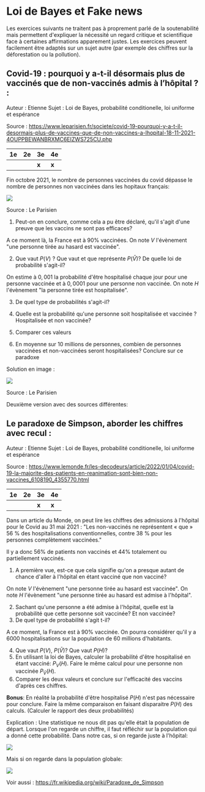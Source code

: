 # Loi de Bayes et Fake news

Les exercices suivants ne traitent pas à proprement parlé de la soutenabilité mais permettent d'expliquer la nécessité un regard critique et scientifique face à certaines affirmations apparement justes.
Les exercices peuvent facilement être adaptés sur un sujet autre (par exemple des chiffres sur la déforestation ou la pollution).


## **Covid-19 : pourquoi y a-t-il désormais plus de vaccinés que de non-vaccinés admis à l’hôpital ? :**

Auteur : Etienne
Sujet : Loi de Bayes, probabilité conditionelle, loi uniforme et espérance

Source : <https://www.leparisien.fr/societe/covid-19-pourquoi-y-a-t-il-desormais-plus-de-vaccines-que-de-non-vaccines-a-lhopital-18-11-2021-4OUPPBEWANBRXMC6EIZWS725CU.php>

| **1e** | **2e** | **3e** | **4e** |
|--------| --- | --- | --- |
|        |        | **x** | **x** |

Fin octobre 2021, le nombre de personnes vaccinées du covid dépasse le nombre de personnes non vaccinées dans les hopitaux français:

![](../images/parisien_1.png)

Source : Le Parisien

1. Peut-on en conclure, comme cela a pu être déclaré, qu'il s'agit d'une preuve que les vaccins ne sont pas efficaces?

A ce moment là, la France est à $90\%$ vaccinées. On note $V$ l'évènement "une personne tirée au hasard est vaccinée".

2. Que vaut $P(V)$ ? Que vaut et que représente $P(\bar{V})$? De quelle loi de probabilité s'agit-il?

On estime à $0,001$ la probabilité d'être hospitalisé chaque jour pour une personne vaccinée et à $0,0001$ pour une personne non vaccinée.
On note $H$ l'évènement "la personne tirée est hospitalisée".

3. De quel type de probabilités s'agit-il?

4.  Quelle est la probabilité qu'une personne soit hospitalisée et vaccinée ? Hospitalisée et non vaccinée?
5. Comparer ces valeurs 
6. En moyenne sur 10 millions de personnes, combien de personnes vaccinées et non-vaccinées seront hospitalisées? Conclure sur ce paradoxe

Solution en image :

![](../images/parisien_solution.jpg)

Source : Le Parisien

Deuxième version avec des sources différentes:

## **Le paradoxe de Simpson, aborder les chiffres avec recul :** 

Auteur : Etienne
Sujet : Loi de Bayes, probabilité conditionelle, loi uniforme et espérance

Source : <https://www.lemonde.fr/les-decodeurs/article/2022/01/04/covid-19-la-majorite-des-patients-en-reanimation-sont-bien-non-vaccines_6108190_4355770.html>

| **1e** | **2e** | **3e** | **4e** |
|--------| --- | --- | --- |
|        |        | **x** | **x** |

Dans un article du Monde, on peut lire les chiffres des admissions à l'hôpital pour le Covid au 31 mai 2021 :
"Les non-vaccinés ne représentent « que » 56 % des hospitalisations conventionnelles, contre 38 % pour les personnes complètement vaccinées."

Il y a donc 56% de patients non vaccinés et 44% totalement ou partiellement vaccinés.

1. A première vue, est-ce que cela signifie qu'on a presque autant de chance d'aller à l'hôpital en étant vacciné que non vacciné?

On note $V$ l'évènement "une personne tirée au hasard est vaccinée". On note $H$ l'évènement "une personne tirée au hasard est admise à l'hôpital".

2. Sachant qu'une personne a été admise à l'hôpital, quelle est la probabilité que cette personne soit vaccinée? Et non vaccinée? 
3. De quel type de probabilité s'agit t-il?

A ce moment, la France est à $90\%$ vaccinée. On pourra considérer qu'il y a 6000 hospitalisations sur la population de 60 millions d'habitants.

4. Que vaut $P(V)$, $P(\bar{V})$? Que vaut $P(H)$?
5. En utilisant la loi de Bayes, calculer la probabilité d'être hospitalisé en étant vacciné: $P_V(H)$. Faire le même calcul pour une personne non vaccinée $P_{\bar{V}}(H)$.
6. Comparer les deux valeurs et conclure sur l'efficacité des vaccins d'après ces chiffres.

**Bonus**: En réalité la probabilité d'être hospitalisé $P(H)$ n'est pas nécessaire pour conclure. Faire la même comparaison en faisant disparaitre $P(H)$ des calculs.
(Calculer le rapport des deux probabilités)

Explication :
Une statistique ne nous dit pas qu'elle était la population de départ. Lorsque l'on regarde un chiffre, il faut réfléchir sur la population qui a donné cette probabilité.
Dans notre cas, si on regarde juste à l'hôpital:

![](../images/lemonde_1.png)

Mais si on regarde dans la population globale:

![](../images/lemonde_2.png)


Voir aussi : <https://fr.wikipedia.org/wiki/Paradoxe_de_Simpson>
